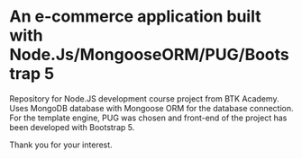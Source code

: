 # An e-commerce application built with Node.Js/MongooseORM/PUG/Bootstrap 5

Repository for Node.JS development course project from BTK Academy. Uses MongoDB database with Mongoose ORM for the database connection. For the template engine, PUG was chosen and front-end of the project has been developed with Bootstrap 5.

Thank you for your interest.
